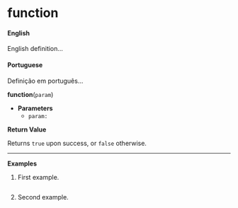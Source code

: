 
# function

<!-- tabs:start -->

#### **English**

English definition...

#### **Portuguese**

Definição em português...


<!-- tabs:end -->

**function**(`param`)


- **Parameters**
  - `param:` 


**Return Value**

Returns `true` upon success, or `false` otherwise.

---

**Examples**

1. First example.

```action

```

2. Second example.

```action

```

